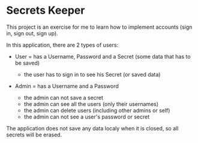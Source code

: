 # Secrets Keeper

This project is an exercise for me to learn how to implement accounts (sign in, sign out, sign up).

In this application, there are 2 types of users:
- User = has a Username, Password and a Secret (some data that has to be saved)
  - the user has to sign in to see his Secret (or saved data)

- Admin = has a Username and a Password
  - the admin can not save a secret
  - the admin can see all the users (only their usernames)
  - the admin can delete users (including other admins or self)
  - the admin can not see a user's password or secret

The application does not save any data localy when it is closed, so all secrets will be erased.
